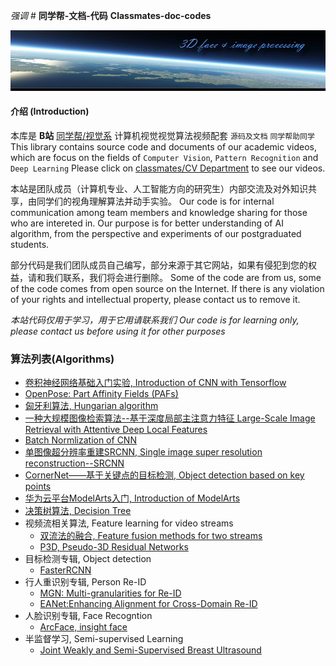  _强调_ #  **同学帮-文档-代码**  **Classmates-doc-codes** 

![header](./bg.jpg)

#### 介绍 (Introduction)
  本库是 **B站** [同学帮/视觉系](https://space.bilibili.com/202603446) 计算机视觉视觉算法视频配套 `源码及文档`
`同学帮助同学`
This library contains source code and documents of our academic videos, 
which are focus on the fields of `Computer Vision`, `Pattern Recognition` and `Deep Learning`
Please click on [classmates/CV Department](https://space.bilibili.com/202603446) to see our videos.

本站是团队成员（计算机专业、人工智能方向的研究生）内部交流及对外知识共享，由同学们的视角理解算法并动手实验。
Our code is for internal communication among team members and knowledge sharing for those who are intereted in. 
Our purpose is for better understanding of AI algorithm, from the perspective and experiments of our postgraduated students.

部分代码是我们团队成员自己编写，部分来源于其它网站，如果有侵犯到您的权益，请和我们联系，我们将会进行删除。
Some of the code are from us, some of the code comes from open source on the Internet.
If there is any violation of your rights and intellectual property, please contact us to remove it.

*本站代码仅用于学习，用于它用请联系我们*
*Our code is for learning only, please contact us before using it for other purposes*

### 算法列表(Algorithms)

* [卷积神经网络基础入门实验, Introduction of CNN with Tensorflow](./CNN_Basic)
* [OpenPose: Part Affinity Fields (PAFs)](./PAFs)
* [匈牙利算法, Hungarian algorithm](./Hungary)
* [一种大规模图像检索算法--基于深度局部主注意力特征 Large-Scale Image Retrieval with Attentive Deep Local Features](./DELF)
* [Batch Normlization of CNN](./BatchNormlization)
* [单图像超分辨率重建SRCNN, Single image super resolution reconstruction--SRCNN](./SRCNN)
* [CornerNet——基于关键点的目标检测, Object detection based on key points](./CornerNet)
* [华为云平台ModelArts入门, Introduction of ModelArts](./ModelArts)
* [决策树算法, Decision Tree](./DecisionTree)
* 视频流相关算法, Feature learning for video streams
   * [双流法的融合, Feature fusion methods for two streams](./VideoStream/TwoStreamFusion)
   * [P3D, Pseudo-3D Residual Networks](./VideoStream/P3D)
* 目标检测专辑, Object detection
   * [FasterRCNN](./ObjDetection/FasterRCNN)
* 行人重识别专辑, Person Re-ID
   * [MGN: Multi-granularities for Re-ID](./Re-ID/MGN)
   * [EANet:Enhancing Alignment for Cross-Domain Re-ID](./Re-ID/EANet)
* 人脸识别专辑, Face Recogntion
   * [ArcFace, insight face](./FaceRecogntion)
* 半监督学习, Semi-supervised Learning
   * [Joint Weakly and Semi-Supervised Breast Ultrasound](./Semi-supervised/JointWeakly)
   